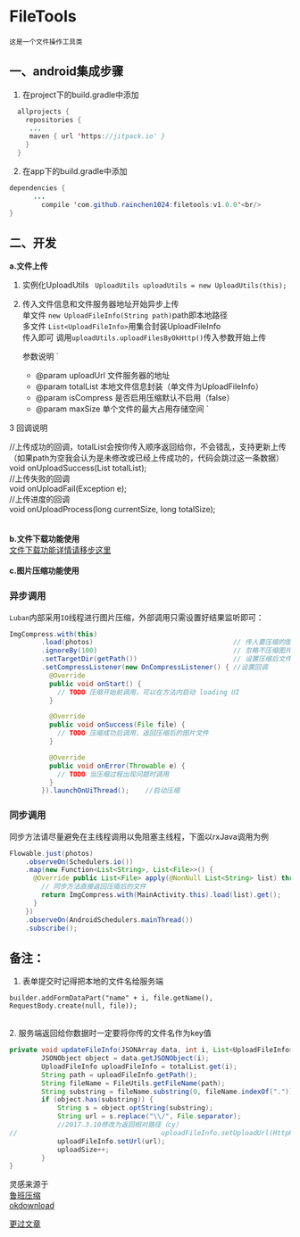 # **FileTools**
    这是一个文件操作工具类

## 一、android集成步骤
1. 在project下的build.gradle中添加
```java
  allprojects {
    repositories {
     ...
     maven { url 'https://jitpack.io' }
    }
  }
```
2. 在app下的build.gradle中添加<br/>
```java
dependencies {
      ...
        compile 'com.github.rainchen1024:filetools:v1.0.0'<br/>
}
```
## 二、开发
**a.文件上传**
<br/>
1. 实例化UploadUtils ` UploadUtils uploadUtils = new UploadUtils(this);`
2. 传入文件信息和文件服务器地址开始异步上传   <br/> 
      单文件 `new UploadFileInfo(String path)`path即本地路径<br/>
      多文件 `List<UploadFileInfo>`用集合封装UploadFileInfo<br/>  传入即可
    调用`uploadUtils.uploadFilesByOkHttp()`传入参数开始上传
    
    参数说明
` 
     * @param uploadUrl  文件服务器的地址
     * @param totalList  本地文件信息封装（单文件为UploadFileInfo）
     * @param isCompress 是否启用压缩默认不启用（false）
     * @param maxSize    单个文件的最大占用存储空间
     `

3 回调说明<br/>
  
//上传成功的回调，totalList会按你传入顺序返回给你，不会错乱，支持更新上传（如果path为空我会认为是未修改或已经上传成功的，代码会跳过这一条数据）<br/>
	void onUploadSuccess(List<UploadFileInfo> totalList);<br/>
//上传失败的回调<br/>
	void onUploadFail(Exception e);<br/>
//上传进度的回调<br/>
	void onUploadProcess(long currentSize, long totalSize);<br/>
<br/>
<br/>
**b.文件下载功能使用**<br/>
[文件下载功能详情请移步这里](https://github.com/rainchen1024/filetools/blob/dev/okdownload-zh.md) 
<br/><br/>
**c.图片压缩功能使用**<br/>

### 异步调用

`Luban`内部采用`IO`线程进行图片压缩，外部调用只需设置好结果监听即可：

```java
ImgCompress.with(this)
        .load(photos)                                   // 传人要压缩的图片列表
        .ignoreBy(100)                                  // 忽略不压缩图片的大小
        .setTargetDir(getPath())                        // 设置压缩后文件存储位置
        .setCompressListener(new OnCompressListener() { //设置回调
          @Override
          public void onStart() {
            // TODO 压缩开始前调用，可以在方法内启动 loading UI
          }

          @Override
          public void onSuccess(File file) {
            // TODO 压缩成功后调用，返回压缩后的图片文件
          }

          @Override
          public void onError(Throwable e) {
            // TODO 当压缩过程出现问题时调用
          }
        }).launchOnUiThread();    //启动压缩
```

### 同步调用

同步方法请尽量避免在主线程调用以免阻塞主线程，下面以rxJava调用为例

```java
Flowable.just(photos)
    .observeOn(Schedulers.io())
    .map(new Function<List<String>, List<File>>() {
      @Override public List<File> apply(@NonNull List<String> list) throws Exception {
        // 同步方法直接返回压缩后的文件
        return ImgCompress.with(MainActivity.this).load(list).get();
      }
    })
    .observeOn(AndroidSchedulers.mainThread())
    .subscribe();
```
 备注：
---


1. 表单提交时记得把本地的文件名给服务端<br/>
<!--lang:java-->
	builder.addFormDataPart("name" + i, file.getName(), RequestBody.create(null, file));
<br/>
2. 服务端返回给你数据时一定要将你传的文件名作为key值 

```java
private void updateFileInfo(JSONArray data, int i, List<UploadFileInfo> totalList) throws JSONException {
        JSONObject object = data.getJSONObject(i);
        UploadFileInfo uploadFileInfo = totalList.get(i);
        String path = uploadFileInfo.getPath();
        String fileName = FileUtils.getFileName(path);
        String substring = fileName.substring(0, fileName.indexOf("."));
        if (object.has(substring)) {
            String s = object.optString(substring);
            String url = s.replace("\\/", File.separator);
            //2017.3.10修改为返回相对路径（cy）
//                                    uploadFileInfo.setUploadUrl(HttpRequestUtils.DOWNLOAD_HOST + url);
            uploadFileInfo.setUrl(url);
            uploadSize++;
        }
}
```

灵感来源于 <br/>
[鲁班压缩](https://github.com/Curzibn/Luban)<br/>
[okdownload](https://github.com/lingochamp/okdownload)

[更过文章](https://rainchen1024.github.io)
